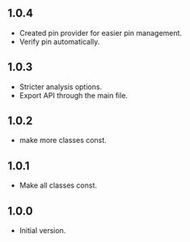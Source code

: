 ## 1.0.4

- Created pin provider for easier pin management.
- Verify pin automatically.

## 1.0.3

- Stricter analysis options.
- Export API through the main file.

## 1.0.2

- make more classes const.

## 1.0.1

- Make all classes const.

## 1.0.0

- Initial version.
